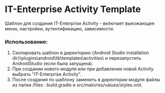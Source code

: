 # IT-Enterprise Activity Template
Шаблон для создания IT-Enterprise Activity - включает выезжающее меню, настройки, аутентификацию, зависимости.

<h3>Использование:</h3>
<ol>
<li>Скопировать шаблон в директорию {Android Studio installation dir}\plugins\android\lib\templates\activities\ и перезапустить AndroidStudio (если была запущена).</li>
<li>При создании нового модуля или при добавлении новой Activity выбрать "IT-Enterprise Activity".</li>
<li>После создания по шаблону заменить в директории модуля файлы из папки /files : build.gradle и src/main/res/values/styles.xml.</li>
</ol>

